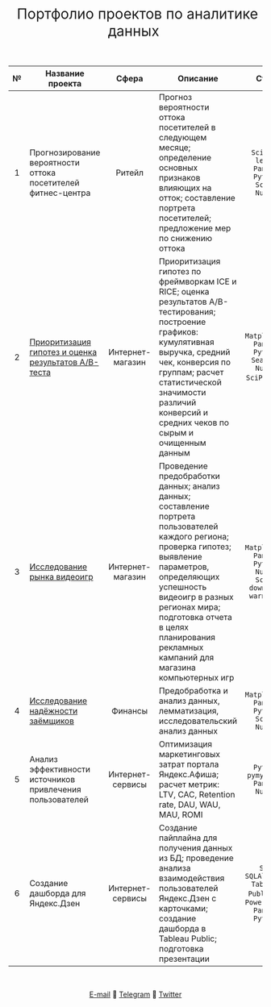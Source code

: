 <h1 style="font-weight:normal" align="center">
  &nbsp;Портфолио проектов по аналитике данных&nbsp;
</h1>
<br>

|№|Название проекта|Сфера|Описание|Стек|
|:-----:|-----|:-----:|-----|:-----:|
|1|Прогнозирование вероятности оттока посетителей фитнес-центра|Ритейл|Прогноз вероятности оттока посетителей в следующем месяце; определение основных признаков влияющих на отток; составление портрета посетителей; предложение мер по снижению оттока| `Scikit-learn` `Pandas` `Python` `SciPy` `NumPy` |
|2|[Приоритизация гипотез и оценка результатов А/В-теста](https://github.com/dsibi/yandex_praktikum_da/tree/main/hypotheses_and_ab_testing)|	Интернет-магазин|Приоритизация гипотез по фреймворкам ICE и RICE; оценка результатов A/B-тестирования; построение графиков:  кумулятивная выручка, средний чек, конверсия по группам; расчет статистической значимости различий конверсий и средних чеков по сырым и очищенным данным |`Matplotlib` `Pandas` `Python` `Seaborn` `NumPy` `SciPy` `math`|
|3|[Исследование рынка видеоигр](https://github.com/dsibi/yandex_praktikum_da/tree/main/videogames_market_research)|Интернет-магазин|Проведение предобработки данных; анализ данных; составление портрета пользователей каждого региона; проверка гипотез; выявление параметров, определяющих успешность видеоигр в разных регионах мира; подготовка отчета в целях планирования рекламных кампаний для магазина компьютерных игр |`Matplotlib` `Pandas` `Python` `NumPy` `SciPy` `downcast` `warnings`|
|4|[Исследование надёжности заёмщиков](https://github.com/dsibi/yandex_praktikum_da/tree/main/assess_reliability_of_bank_borrowers)|Финансы|Предобработка и анализ данных, лемматизация, исследовательский анализ данных| `Matplotlib` `Pandas` `Python` `SciPy` `NumPy` |
|5|Анализ эффективности источников привлечения пользователей|Интернет-сервисы|Оптимизация маркетинговых затрат портала Яндекс.Афиша; расчет метрик: LTV, CAC, Retention rate, DAU, WAU, MAU, ROMI| `Python` `pymystem3` `Pandas` `NumPy` |
|6|Создание дашборда для Яндекс.Дзен|Интернет-сервисы|Создание пайплайна для получения данных из БД; проведение анализа взаимодействия пользователей Яндекс.Дзен с карточками; создание дашборда в Tableau Public; подготовка презентации|`SQL` `SQLAlchemy` `Tableau Public` `MS PowerPoint` `Pandas` `Python`|

<br>
<span align="center">
  
[E-mail](mailto:dasibirin@gmail.com) 🔹 [Telegram](https://t.me/amid_si) 🔹 [Twitter](https://twitter.com/amid_si)

</span>
